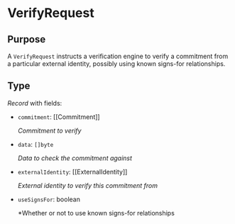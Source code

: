 # VerifyRequest

## Purpose

<!-- --8<-- [start:purpose] -->
A `VerifyRequest` instructs a verification engine to verify a commitment from a particular external identity, possibly using known signs-for relationships.
<!-- --8<-- [end:purpose] -->

## Type

<!-- --8<-- [start:type] -->
<div class="type" markdown>

*Record* with fields:

- `commitment`: [[Commitment]]

  *Commitment to verify*

- `data`: `[]byte`

  *Data to check the commitment against*

- `externalIdentity`: [[ExternalIdentity]]

  *External identity to verify this commitment from*

- `useSignsFor`: boolean

  *Whether or not to use known signs-for relationships
</div>
<!-- --8<-- [end:type] -->